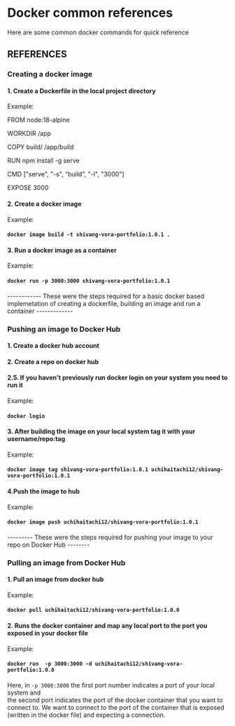 # Docker common references

Here are some common docker commands for quick reference

## REFERENCES
### Creating a docker image
#### 1. Create a Dockerfile in the local project directory
Example:

FROM node:18-alpine

WORKDIR /app

COPY build/ /app/build

RUN npm install -g serve

CMD ["serve", "-s", "build", "-l", "3000"]

EXPOSE 3000

#### 2. Create a docker image
Example:
#### `docker image build -t shivang-vora-portfolio:1.0.1 .`

#### 3. Run a docker image as a container
Example:
#### `docker run -p 3000:3000 shivang-vora-portfolio:1.0.1`

------------ These were the steps required for a basic docker based implemetation of creating a dockerfile, building an image and run a container -------------

### Pushing an image to Docker Hub

#### 1. Create a docker hub account
#### 2. Create a repo on docker hub
#### 2.5. If you haven't previously run docker login on your system you need to run it
Example:
#### `docker login`

#### 3. After building the image on your local system tag it with your username/repo:tag
Example:
#### `docker image tag shivang-vora-portfolio:1.0.1 uchihaitachi12/shivang-vora-portfolio:1.0.1`

#### 4.Push the image to hub 
Example:
#### `docker image push uchihaitachi12/shivang-vora-portfolio:1.0.1`

--------- These were the steps required for pushing your image to your repo on Docker Hub --------

### Pulling an image from Docker Hub

#### 1. Pull an image from docker hub
Example:
#### `docker pull uchihaitachi12/shivang-vora-portfolio:1.0.0`

#### 2. Runs the docker container and map any local port to the port you exposed in your docker file
Example:
#### `docker run  -p 3000:3000 -d uchihaitachi12/shivang-vora-portfolio:1.0.0`
Here, in `-p 3000:3000` the first port number indicates a port of your local system and \
the second port indicates the port of the docker container that you want to connect to.
We want to connect to the port of the container that is exposed (written in the docker file) and expecting a connection.
